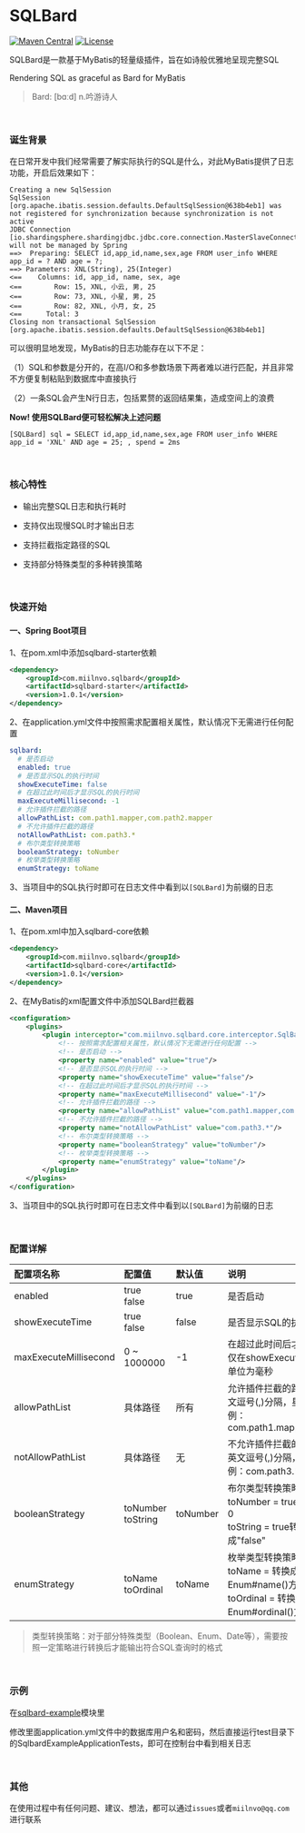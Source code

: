 # SQLBard

[![Maven Central](https://img.shields.io/badge/Maven%20Central-v1.0.1-0077CC.svg)](https://maven-badges.herokuapp.com/maven-central/com.miilnvo.sqlbard/sqlbard)
[![License](https://img.shields.io/badge/License-Apache%202.0-339966.svg)](https://www.apache.org/licenses/LICENSE-2.0.html)

SQLBard是一款基于MyBatis的轻量级插件，旨在如诗般优雅地呈现完整SQL

Rendering SQL as graceful as Bard for MyBatis

> Bard: [bɑːd] n.吟游诗人

<br/>

### 诞生背景

在日常开发中我们经常需要了解实际执行的SQL是什么，对此MyBatis提供了日志功能，开启后效果如下：

```text
Creating a new SqlSession
SqlSession [org.apache.ibatis.session.defaults.DefaultSqlSession@638b4eb1] was not registered for synchronization because synchronization is not active
JDBC Connection [io.shardingsphere.shardingjdbc.jdbc.core.connection.MasterSlaveConnection@10d2d4c3] will not be managed by Spring
==>  Preparing: SELECT id,app_id,name,sex,age FROM user_info WHERE app_id = ? AND age = ?;
==> Parameters: XNL(String), 25(Integer)
<==    Columns: id, app_id, name, sex, age
<==        Row: 15, XNL, 小云, 男, 25
<==        Row: 73, XNL, 小星, 男, 25
<==        Row: 82, XNL, 小月, 女, 25
<==      Total: 3
Closing non transactional SqlSession [org.apache.ibatis.session.defaults.DefaultSqlSession@638b4eb1]
```

可以很明显地发现，MyBatis的日志功能存在以下不足：

（1）SQL和参数是分开的，在高I/O和多参数场景下两者难以进行匹配，并且非常不方便复制粘贴到数据库中直接执行

（2）一条SQL会产生N行日志，包括累赘的返回结果集，造成空间上的浪费

**Now! 使用SQLBard便可轻松解决上述问题**

```text
[SQLBard] sql = SELECT id,app_id,name,sex,age FROM user_info WHERE app_id = 'XNL' AND age = 25; , spend = 2ms 
```

<br/>

### 核心特性

* 输出完整SQL日志和执行耗时

* 支持仅出现慢SQL时才输出日志

* 支持拦截指定路径的SQL

* 支持部分特殊类型的多种转换策略

<br/>

### 快速开始

#### 一、Spring Boot项目

1、在pom.xml中添加sqlbard-starter依赖

```xml
<dependency>
    <groupId>com.miilnvo.sqlbard</groupId>
    <artifactId>sqlbard-starter</artifactId>
    <version>1.0.1</version>
</dependency>
```

2、在application.yml文件中按照需求配置相关属性，默认情况下无需进行任何配置

```yaml
sqlbard:
  # 是否启动
  enabled: true
  # 是否显示SQL的执行时间
  showExecuteTime: false
  # 在超过此时间后才显示SQL的执行时间
  maxExecuteMillisecond: -1
  # 允许插件拦截的路径
  allowPathList: com.path1.mapper,com.path2.mapper
  # 不允许插件拦截的路径
  notAllowPathList: com.path3.*
  # 布尔类型转换策略
  booleanStrategy: toNumber
  # 枚举类型转换策略
  enumStrategy: toName
```

3、当项目中的SQL执行时即可在日志文件中看到以`[SQLBard]`为前缀的日志

#### 二、Maven项目

1、在pom.xml中加入sqlbard-core依赖

```xml
<dependency>
    <groupId>com.miilnvo.sqlbard</groupId>
    <artifactId>sqlbard-core</artifactId>
    <version>1.0.1</version>
</dependency>
```

2、在MyBatis的xml配置文件中添加SQLBard拦截器

```xml
<configuration>
    <plugins>
        <plugin interceptor="com.miilnvo.sqlbard.core.interceptor.SqlBardInterceptor">
            <!-- 按照需求配置相关属性，默认情况下无需进行任何配置 -->
            <!-- 是否启动 -->
            <property name="enabled" value="true"/>
            <!-- 是否显示SQL的执行时间 -->
            <property name="showExecuteTime" value="false"/>
            <!-- 在超过此时间后才显示SQL的执行时间 -->
            <property name="maxExecuteMillisecond" value="-1"/>
            <!-- 允许插件拦截的路径 -->
            <property name="allowPathList" value="com.path1.mapper,com.path2.mapper"/>
            <!-- 不允许插件拦截的路径 -->
            <property name="notAllowPathList" value="com.path3.*"/>
            <!-- 布尔类型转换策略 -->
            <property name="booleanStrategy" value="toNumber"/>
            <!-- 枚举类型转换策略 -->
            <property name="enumStrategy" value="toName"/>
        </plugin>
    </plugins>
</configuration>
```

3、当项目中的SQL执行时即可在日志文件中看到以`[SQLBard]`为前缀的日志

<br/>

### 配置详解

| 配置项名称            | 配置值                | 默认值   | 说明                                                         |
| :-------------------- | :-------------------- | :------- | :----------------------------------------------------------- |
| enabled               | true<br/>false        | true     | 是否启动                                                     |
| showExecuteTime       | true<br/>false        | false    | 是否显示SQL的执行时间                                        |
| maxExecuteMillisecond | 0 ~ 1000000           | -1       | 在超过此时间后才显示SQL的执行时间，仅在showExecuteTime为true时有效，单位为毫秒 |
| allowPathList         | 具体路径              | 所有     | 允许插件拦截的路径，多个路径之间用英文逗号(,)分隔，星号(*)表示全匹配<br/>例：com.path1.mapper,com.path2.mapper |
| notAllowPathList      | 具体路径              | 无       | 不允许插件拦截的路径，多个路径之间用英文逗号(,)分隔，星号(*)表示全匹配<br/>例：com.path3.\* |
| booleanStrategy       | toNumber<br/>toString | toNumber | 布尔类型转换策略：<br/>toNumber = true转换成1，false转换成0<br/>toString = true转换成"true"，false转换成"false" |
| enumStrategy          | toName<br/>toOrdinal  | toName   | 枚举类型转换策略：<br/>toName = 转换成枚举值的名称，即Enum#name()方法的值<br/>toOrdinal = 转换成枚举值的下标，即Enum#ordinal()方法的值 |

> 类型转换策略：对于部分特殊类型（Boolean、Enum、Date等），需要按照一定策略进行转换后才能输出符合SQL查询时的格式

<br/>

### 示例

在[sqlbard-example](https://github.com/MiilnVo/sqlbard/tree/master/example)模块里

修改里面application.yml文件中的数据库用户名和密码，然后直接运行test目录下的SqlbardExampleApplicationTests，即可在控制台中看到相关日志

<br/>

### 其他

在使用过程中有任何问题、建议、想法，都可以通过`issues`或者`miilnvo@qq.com`进行联系

<br/>
